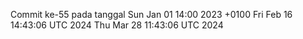Commit ke-55 pada tanggal Sun Jan 01 14:00 2023 +0100
Fri Feb 16 14:43:06 UTC 2024
Thu Mar 28 11:43:06 UTC 2024
